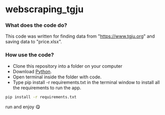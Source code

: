 # webscraping_tgju

### What does the code do?
This code was written for finding data from "https://www.tgju.org" and saving data to "price.xlsx".

### How use the code?


- Clone this repository into a folder on your computer
- Download <a href="https://www.python.org/downloads/">Python</a>.
- Open terminal inside the folder with code.
- Type pip install -r requirements.txt  in the terminal window to install all the requirements to run the app.

 ```sh
pip install -r requirements.txt 
 ```

run and enjoy :yum:
